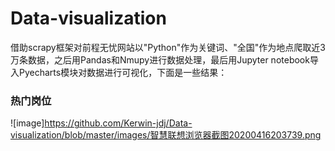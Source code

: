 # Data-visualization
借助scrapy框架对前程无忧网站以"Python"作为关键词、"全国"作为地点爬取近3万条数据，之后用Pandas和Nmupy进行数据处理，最后用Jupyter notebook导入Pyecharts模块对数据进行可视化，下面是一些结果：
### 热门岗位
![image]https://github.com/Kerwin-jdj/Data-visualization/blob/master/images/智慧联想浏览器截图20200416203739.png
